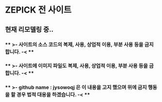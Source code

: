 # ZEPICK 전 사이트

## 현재 리모델링 중..

### ** >- 사이트의 소스 코드의 복제, 사용, 상업적 이용, 부분 사용 등을 금지합니다. -< **
### ** >- 사이트에 이미지 파일도 복제, 사용, 상업적 이용, 부분 사용 등을 금합니다. -< **
### ** >- github name : jysowoqj 은 이 내용을 고지 했으며 위에 금지 행동을 할 경우 법적 대응을 하겠습니다. -< **
